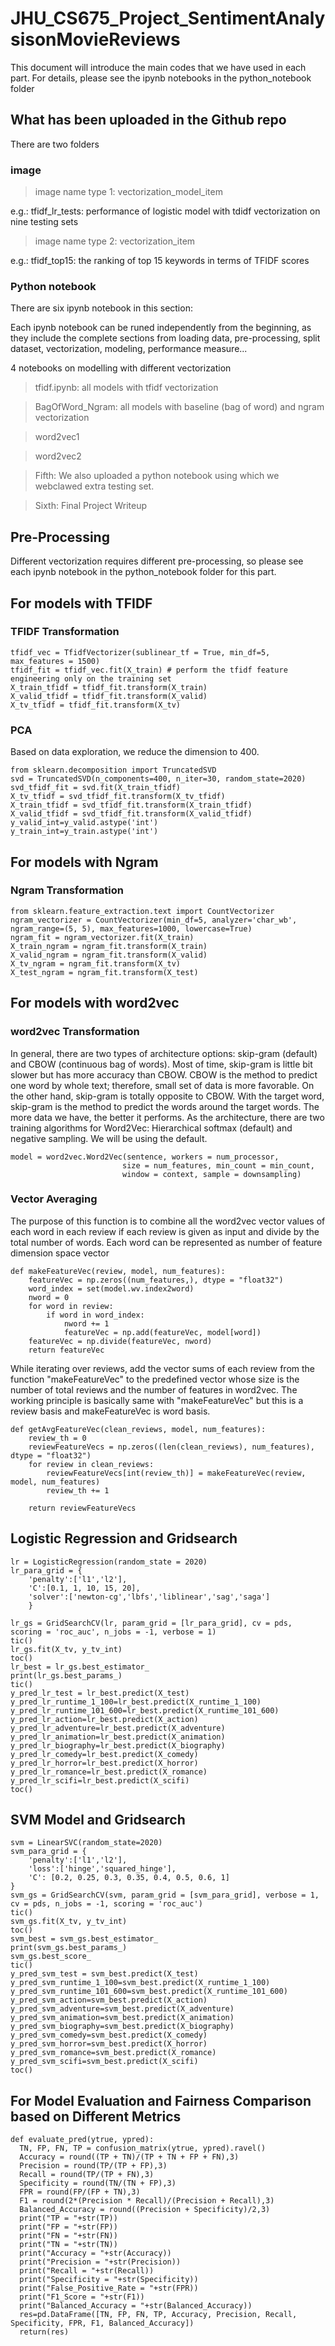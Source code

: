# JHU_CS675_Project_SentimentAnalysisonMovieReviews
This document will introduce the main codes that we have used in each part. For details, please see the ipynb notebooks in the python_notebook folder
## What has been uploaded in the Github repo
There are two folders
### image
> image name type 1: vectorization_model_item

e.g.: tfidf_lr_tests: performance of logistic model with tdidf vectorization on nine testing sets

> image name type 2: vectorization_item

e.g.: tfidf_top15: the ranking of top 15 keywords in terms of TFIDF scores

### Python notebook
There are six ipynb notebook in this section:

Each ipynb notebook can be runed independently from the beginning, as they include the complete sections from loading data, pre-processing, split dataset, vectorization, modeling, performance measure...

4 notebooks on modelling with different vectorization

> tfidf.ipynb: all models with tfidf vectorization

> BagOfWord_Ngram: all models with baseline (bag of word) and ngram vectorization

> word2vec1

> word2vec2

> Fifth: We also uploaded a python notebook using which we webclawed extra testing set.

> Sixth: Final Project Writeup


## Pre-Processing

Different vectorization requires different pre-processing, so please see each ipynb notebook in the python_notebook folder for this part.

## For models with TFIDF
### TFIDF Transformation
```
tfidf_vec = TfidfVectorizer(sublinear_tf = True, min_df=5, max_features = 1500)
tfidf_fit = tfidf_vec.fit(X_train) # perform the tfidf feature engineering only on the training set
X_train_tfidf = tfidf_fit.transform(X_train)
X_valid_tfidf = tfidf_fit.transform(X_valid)
X_tv_tfidf = tfidf_fit.transform(X_tv)
```
### PCA
Based on data exploration, we reduce the dimension to 400.
```
from sklearn.decomposition import TruncatedSVD
svd = TruncatedSVD(n_components=400, n_iter=30, random_state=2020)
svd_tfidf_fit = svd.fit(X_train_tfidf)
X_tv_tfidf = svd_tfidf_fit.transform(X_tv_tfidf)
X_train_tfidf = svd_tfidf_fit.transform(X_train_tfidf)
X_valid_tfidf = svd_tfidf_fit.transform(X_valid_tfidf)
y_valid_int=y_valid.astype('int')
y_train_int=y_train.astype('int')
```

## For models with Ngram
### Ngram Transformation
```
from sklearn.feature_extraction.text import CountVectorizer
ngram_vectorizer = CountVectorizer(min_df=5, analyzer='char_wb', ngram_range=(5, 5), max_features=1000, lowercase=True)
ngram_fit = ngram_vectorizer.fit(X_train)
X_train_ngram = ngram_fit.transform(X_train)
X_valid_ngram = ngram_fit.transform(X_valid)
X_tv_ngram = ngram_fit.transform(X_tv)
X_test_ngram = ngram_fit.transform(X_test)
```

## For models with word2vec
### word2vec Transformation
In general, there are two types of architecture options: skip-gram (default) and CBOW (continuous bag of words). Most of time, skip-gram is little bit slower but has more accuracy than CBOW. CBOW is the method to predict one word by whole text; therefore, small set of data is more favorable. On the other hand, skip-gram is totally opposite to CBOW. With the target word, skip-gram is the method to predict the words around the target words. The more data we have, the better it performs. As the architecture, there are two training algorithms for Word2Vec: Hierarchical softmax (default) and negative sampling. We will be using the default.
```
model = word2vec.Word2Vec(sentence, workers = num_processor, 
                         size = num_features, min_count = min_count,
                         window = context, sample = downsampling)
```
### Vector Averaging
The purpose of this function is to combine all the word2vec vector values of each word in each review if each review is given as input and divide by the total number of words. Each word can be represented as number of feature dimension space vector
```
def makeFeatureVec(review, model, num_features):
    featureVec = np.zeros((num_features,), dtype = "float32")
    word_index = set(model.wv.index2word)
    nword = 0
    for word in review:
        if word in word_index:
            nword += 1
            featureVec = np.add(featureVec, model[word])
    featureVec = np.divide(featureVec, nword)        
    return featureVec
```
While iterating over reviews, add the vector sums of each review from the function "makeFeatureVec" to the predefined vector whose size is the number of total reviews and the number of features in word2vec. The working principle is basically same with "makeFeatureVec" but this is a review basis and makeFeatureVec is word basis.
```
def getAvgFeatureVec(clean_reviews, model, num_features):
    review_th = 0
    reviewFeatureVecs = np.zeros((len(clean_reviews), num_features), dtype = "float32")
    for review in clean_reviews:
        reviewFeatureVecs[int(review_th)] = makeFeatureVec(review, model, num_features) 
        review_th += 1
    
    return reviewFeatureVecs
```

## Logistic Regression and Gridsearch
```
lr = LogisticRegression(random_state = 2020)
lr_para_grid = {
    'penalty':['l1','l2'],
    'C':[0.1, 1, 10, 15, 20],
    'solver':['newton-cg','lbfs','liblinear','sag','saga']
    }

lr_gs = GridSearchCV(lr, param_grid = [lr_para_grid], cv = pds, scoring = 'roc_auc', n_jobs = -1, verbose = 1)
tic()
lr_gs.fit(X_tv, y_tv_int)
toc()
lr_best = lr_gs.best_estimator_
print(lr_gs.best_params_)
tic()
y_pred_lr_test = lr_best.predict(X_test)
y_pred_lr_runtime_1_100=lr_best.predict(X_runtime_1_100)
y_pred_lr_runtime_101_600=lr_best.predict(X_runtime_101_600)
y_pred_lr_action=lr_best.predict(X_action)
y_pred_lr_adventure=lr_best.predict(X_adventure)
y_pred_lr_animation=lr_best.predict(X_animation)
y_pred_lr_biography=lr_best.predict(X_biography)
y_pred_lr_comedy=lr_best.predict(X_comedy)
y_pred_lr_horror=lr_best.predict(X_horror)
y_pred_lr_romance=lr_best.predict(X_romance)
y_pred_lr_scifi=lr_best.predict(X_scifi)
toc()
```

## SVM Model and Gridsearch
```
svm = LinearSVC(random_state=2020)
svm_para_grid = {
    'penalty':['l1','l2'],
    'loss':['hinge','squared_hinge'],
    'C': [0.2, 0.25, 0.3, 0.35, 0.4, 0.5, 0.6, 1]
}
svm_gs = GridSearchCV(svm, param_grid = [svm_para_grid], verbose = 1, cv = pds, n_jobs = -1, scoring = 'roc_auc')
tic()
svm_gs.fit(X_tv, y_tv_int)
toc()
svm_best = svm_gs.best_estimator_
print(svm_gs.best_params_)
svm_gs.best_score_
tic()
y_pred_svm_test = svm_best.predict(X_test)
y_pred_svm_runtime_1_100=svm_best.predict(X_runtime_1_100)
y_pred_svm_runtime_101_600=svm_best.predict(X_runtime_101_600)
y_pred_svm_action=svm_best.predict(X_action)
y_pred_svm_adventure=svm_best.predict(X_adventure)
y_pred_svm_animation=svm_best.predict(X_animation)
y_pred_svm_biography=svm_best.predict(X_biography)
y_pred_svm_comedy=svm_best.predict(X_comedy)
y_pred_svm_horror=svm_best.predict(X_horror)
y_pred_svm_romance=svm_best.predict(X_romance)
y_pred_svm_scifi=svm_best.predict(X_scifi)
toc()
```

## For Model Evaluation and Fairness Comparison based on Different Metrics
```
def evaluate_pred(ytrue, ypred):
  TN, FP, FN, TP = confusion_matrix(ytrue, ypred).ravel()
  Accuracy = round((TP + TN)/(TP + TN + FP + FN),3)
  Precision = round(TP/(TP + FP),3)
  Recall = round(TP/(TP + FN),3)
  Specificity = round(TN/(TN + FP),3)
  FPR = round(FP/(FP + TN),3)
  F1 = round(2*(Precision * Recall)/(Precision + Recall),3)
  Balanced_Accuracy = round((Precision + Specificity)/2,3)
  print("TP = "+str(TP))
  print("FP = "+str(FP))
  print("FN = "+str(FN))
  print("TN = "+str(TN))
  print("Accuracy = "+str(Accuracy))
  print("Precision = "+str(Precision))
  print("Recall = "+str(Recall))
  print("Specificity = "+str(Specificity))
  print("False_Positive_Rate = "+str(FPR))
  print("F1_Score = "+str(F1))
  print("Balanced_Accuracy = "+str(Balanced_Accuracy))
  res=pd.DataFrame([TN, FP, FN, TP, Accuracy, Precision, Recall, Specificity, FPR, F1, Balanced_Accuracy])
  return(res)
 ```
